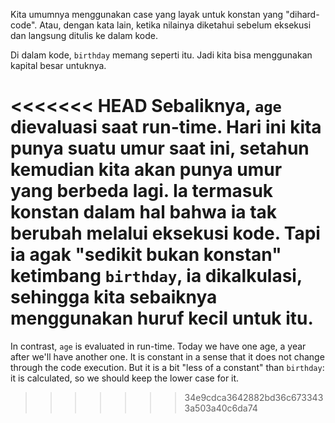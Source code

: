 Kita umumnya menggunakan case yang layak untuk konstan yang  "dihard-code". Atau, dengan kata lain, ketika nilainya diketahui sebelum eksekusi dan langsung ditulis ke dalam kode.

Di dalam kode, `birthday` memang seperti itu. Jadi kita bisa menggunakan kapital besar untuknya.

<<<<<<< HEAD
Sebaliknya, `age` dievaluasi saat run-time. Hari ini kita punya suatu umur saat ini, setahun kemudian kita akan punya umur yang berbeda lagi. Ia termasuk konstan dalam hal bahwa ia tak berubah melalui eksekusi kode. Tapi ia agak "sedikit bukan konstan" ketimbang `birthday`, ia dikalkulasi, sehingga kita sebaiknya menggunakan huruf kecil untuk itu.
=======
In contrast, `age` is evaluated in run-time. Today we have one age, a year after we'll have another one. It is constant in a sense that it does not change through the code execution. But it is a bit "less of a constant" than `birthday`: it is calculated, so we should keep the lower case for it.
>>>>>>> 34e9cdca3642882bd36c6733433a503a40c6da74
